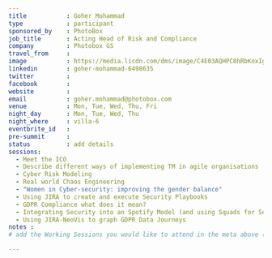 ```yaml
---
title           : Goher Mohammad
type            : participant
sponsored_by    : PhotoBox
job_title       : Acting Head of Risk and Compliance
company         : Photobox GS
travel_from     :
image           : https://media.licdn.com/dms/image/C4E03AQHPC8hRbKoxIg/profile-displayphoto-shrink_800_800/0?e=1531958400&v=beta&t=Ds7fn2QuCNZ-CiE01uPMJAr99i8bZOwu3Bu374DxpB0
linkedin        : goher-mohammad-6498635
twitter         :
facebook        :
website         :
email           : goher.mohammad@photobox.com
venue           : Mon, Tue, Wed, Thu, Fri
night_day       : Mon, Tue, Wed, Thu
night_where     : villa-6
eventbrite_id   :
pre-summit      :
status          : add details
sessions:
  - Meet the ICO
  - Describe different ways of implementing TM in agile organisations
  - Cyber Risk Modeling
  - Real world Chaos Engineering
  - "Women in Cyber-security: improving the gender balance"
  - Using JIRA to create and execute Security Playbooks
  - GDPR Compliance what does it mean?
  - Integrating Security into an Spotify Model (and using Squads for Security teams)
  - Using JIRA-NeoVis to graph GDPR Data Journeys
notes :
# add the Working Sessions you would like to attend in the meta above (use the session's title) e.g. sessions (one per line): -Security Playbooks Diagrams -Hackathon Daily Sessions

---
```


<!-- put more details about participant here -->
